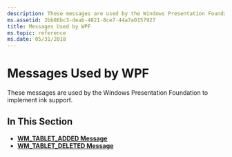 ```yaml
---
description: These messages are used by the Windows Presentation Foundation to implement ink support.
ms.assetid: 2bb86bc3-deab-4821-8ce7-44a7a0157927
title: Messages Used by WPF
ms.topic: reference
ms.date: 05/31/2018
---
```


# Messages Used by WPF

These messages are used by the Windows Presentation Foundation to implement ink support.

## In This Section

-   [**WM\_TABLET\_ADDED Message**](wm-tablet-added.md)
-   [**WM\_TABLET\_DELETED Message**](wm-tablet-deleted.md)

 

 



